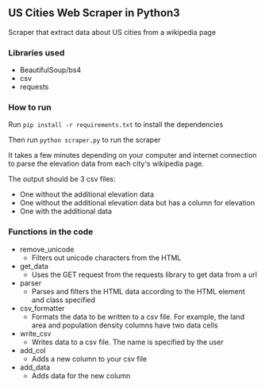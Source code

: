 ## US Cities Web Scraper in Python3

Scraper that extract data about US cities from a wikipedia page

### Libraries used
* BeautifulSoup/bs4
* csv
* requests

### How to run

Run ```pip install -r requirements.txt``` to install the dependencies

Then run ```python scraper.py``` to run the scraper

It takes a few minutes depending on your computer and internet connection to parse the elevation data from each city's wikipedia page.

The output should be 3 csv files:
* One without the additional elevation data
* One without the additional elevation data but has a column for elevation
* One with the additional data 


### Functions in the code

* remove_unicode
  * Filters out unicode characters from the HTML
* get_data
  * Uses the GET request from the requests library to get data from a url
* parser
  * Parses and filters the HTML data according to the HTML element and class specified
* csv_formatter
  * Formats the data to be written to a csv file. For example, the land area and population density columns have two data cells
* write_csv
  * Writes data to a csv file. The name is specified by the user
* add_col
  * Adds a new column to your csv file
* add_data
  * Adds data for the new column
  
